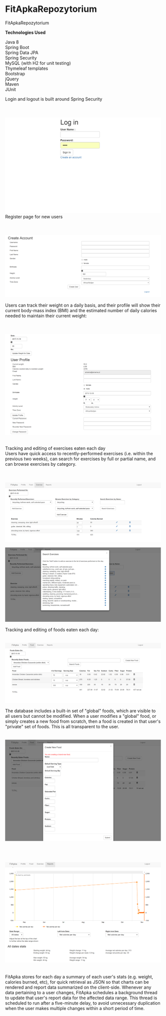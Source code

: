 # FitApkaRepozytorium
FitApkaRepozytorium

<strong>Technologies Used</strong>

Java 8 <br />
Spring Boot <br />
Spring Data JPA <br />
Spring Security <br />
MySQL (with H2 for unit testing) <br />
Thymeleaf templates <br />
Bootstrap <br />
jQuery <br />
Maven <br />
JUnit <br />


Login and logout is built around Spring Security  <br /> <br /> <br /> <br />
![Screenshot](loginIMAGE.png) <br />
Register page for new users  <br />  <br /> <br /> <br />
![Screenshot](createacc.png)

Users can track their weight on a daily basis, and their profile will show their current body-mass index (BMI) and the estimated number of daily calories needed to maintain their current weight: <br /> <br /> <br /> <br />
![Screenshot](profile.png) <br /> <br />

Tracking and editing of exercises eaten each day <br />
Users have quick access to recently-performed exercises (i.e. within the previous two weeks), can search for exercises by full or partial name, and can browse exercises by category. <br /> <br /> <br /> <br />
![Screenshot](exercise.png) <br />

![Screenshot](searchexer.png) <br />

Tracking and editing of foods eaten each day: <br /> <br /> <br />
![Screenshot](food.png) <br />

The database includes a built-in set of "global" foods, which are visible to all users but cannot be modified. When a user modifies a "global" food, or simply creates a new food from scratch, then a food is created in that user's "private" set of foods. This is all transparent to the user. <br /> <br /> <br />
![Screenshot](newfood.png) <br /> <br /> <br /> <br />

![Screenshot](report.png) <br /> <br /> <br />
FitApka stores for each day a summary of each user's stats (e.g. weight, calories burned, etc), for quick retrieval as JSON so that charts can be rendered and report data summarized on the client-side. Whenever any data pertaining to a user changes, FitApka schedules a background thread to update that user's report data for the affected data range. This thread is scheduled to run after a five-minute delay, to avoid unnecessary duplication when the user makes multiple changes within a short period of time. <br />
